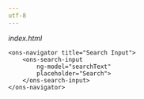 ```yaml
---
utf-8
---
```


*index.html*

    <ons-navigator title="Search Input">
        <ons-search-input 
            ng-model="searchText" 
            placeholder="Search">
        </ons-search-input>
    </ons-navigator>
  
